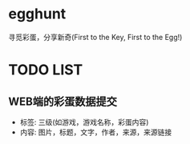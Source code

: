 # egghunt
寻觅彩蛋，分享新奇(First to  the  Key, First to  the Egg!)

#  TODO LIST

## WEB端的彩蛋数据提交

- 标签: 三级(如游戏，游戏名称，彩蛋内容)
- 内容: 图片，标题，文字，作者，来源，来源链接
